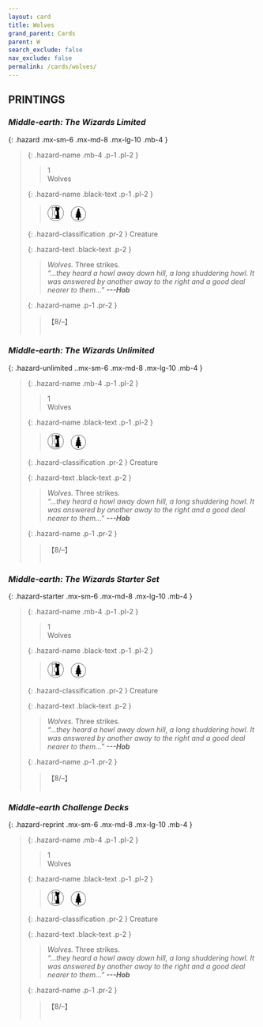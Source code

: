 ```yaml
---
layout: card
title: Wolves
grand_parent: Cards
parent: W
search_exclude: false
nav_exclude: false
permalink: /cards/wolves/
---
```


## PRINTINGS


### _Middle-earth: The Wizards Limited_

{: .hazard .mx-sm-6 .mx-md-8 .mx-lg-10 .mb-4 }
> {: .hazard-name .mb-4 .p-1 .pl-2 }
> > <div class="hazard-mp">1</div>
> > <div class="card-name">Wolves</div>
>
> {: .hazard-name .black-text .p-1 .pl-2 }
> > ![](/assets/images/border-land.svg)&emsp;![](/assets/images/wilderness.svg)
>
> {: .hazard-classification .pr-2 }
> Creature
>
> {: .hazard-text .black-text .p-2 }
> > _Wolves._ Three strikes. <br>_“...they heard a howl away down hill, a long shuddering howl. It was answered by another away to the right and a good deal nearer to them...”_ ***---&#65279;Hob*** 
>
> {: .hazard-name .p-1 .pr-2 }
> > <div class="card-shield">【8/&ndash;】</div>
> > <div class="card-corruption">&nbsp;</div>

### _Middle-earth: The Wizards Unlimited_

{: .hazard-unlimited ..mx-sm-6 .mx-md-8 .mx-lg-10 .mb-4 }
> {: .hazard-name .mb-4 .p-1 .pl-2 }
> > <div class="hazard-mp">1</div>
> > <div class="card-name">Wolves</div>
>
> {: .hazard-name .black-text .p-1 .pl-2 }
> > ![](/assets/images/border-land.svg)&emsp;![](/assets/images/wilderness.svg)
>
> {: .hazard-classification .pr-2 }
> Creature
>
> {: .hazard-text .black-text .p-2 }
> > _Wolves._ Three strikes. <br>_“...they heard a howl away down hill, a long shuddering howl. It was answered by another away to the right and a good deal nearer to them...”_ ***---&#65279;Hob*** 
>
> {: .hazard-name .p-1 .pr-2 }
> > <div class="card-shield">【8/&ndash;】</div>
> > <div class="card-corruption-white">&nbsp;</div>

### _Middle-earth: The Wizards Starter Set_

{: .hazard-starter .mx-sm-6 .mx-md-8 .mx-lg-10 .mb-4 }
> {: .hazard-name .mb-4 .p-1 .pl-2 }
> > <div class="hazard-mp">1</div>
> > <div class="card-name">Wolves</div>
>
> {: .hazard-name .black-text .p-1 .pl-2 }
> > ![](/assets/images/border-land.svg)&emsp;![](/assets/images/wilderness.svg)
>
> {: .hazard-classification .pr-2 }
> Creature
>
> {: .hazard-text .black-text .p-2 }
> > _Wolves._ Three strikes. <br>_“...they heard a howl away down hill, a long shuddering howl. It was answered by another away to the right and a good deal nearer to them...”_ ***---&#65279;Hob*** 
>
> {: .hazard-name .p-1 .pr-2 }
> > <div class="card-shield">【8/&ndash;】</div>
> > <div class="card-corruption-white">&nbsp;</div>

### _Middle-earth Challenge Decks_

{: .hazard-reprint .mx-sm-6 .mx-md-8 .mx-lg-10 .mb-4 }
> {: .hazard-name .mb-4 .p-1 .pl-2 }
> > <div class="hazard-mp">1</div>
> > <div class="card-name">Wolves</div>
>
> {: .hazard-name .black-text .p-1 .pl-2 }
> > ![](/assets/images/border-land.svg)&emsp;![](/assets/images/wilderness.svg)
>
> {: .hazard-classification .pr-2 }
> Creature
>
> {: .hazard-text .black-text .p-2 }
> > _Wolves._ Three strikes. <br>_“...they heard a howl away down hill, a long shuddering howl. It was answered by another away to the right and a good deal nearer to them...”_ ***---&#65279;Hob*** 
>
> {: .hazard-name .p-1 .pr-2 }
> > <div class="card-shield">【8/&ndash;】</div>
> > <div class="card-corruption-white">&nbsp;</div>
